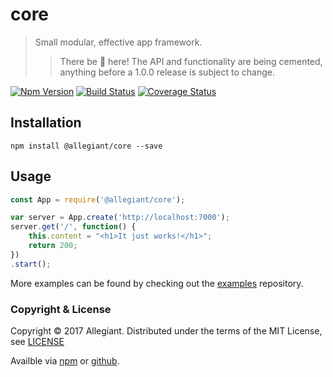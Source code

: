 # core

> Small modular, effective app framework.
>> There be 🐲 here! The API and functionality are being cemented, anything before a 1.0.0 release is subject to change.

[![Npm Version](https://img.shields.io/npm/v/@allegiant/core.svg)](https://www.npmjs.com/package/@allegiant/core)
[![Build Status](https://travis-ci.org/allegiant-js/core.svg?branch=master)](https://travis-ci.org/allegiant-js/core.svg?branch=master)
[![Coverage Status](https://coveralls.io/repos/github/allegiant-js/core/badge.svg?branch=master)](https://coveralls.io/github/allegiant-js/core?branch=master)


## Installation

```
npm install @allegiant/core --save
```

## Usage
```js
const App = require('@allegiant/core');

var server = App.create('http://localhost:7000');
server.get('/', function() {
    this.content = "<h1>It just works!</h1>";
    return 200;
})
.start();
```

More examples can be found by checking out the [examples](https://github.com/allegiant-js/examples) repository.

### Copyright & License

Copyright &copy; 2017 Allegiant. Distributed under the terms of the MIT License, see [LICENSE](https://github.com/allegiant-js/core/blob/master/LICENSE)

Availble via [npm](https://www.npmjs.com/package/@allegiant/core) or [github](https://github.com/allegiant-js/core).
